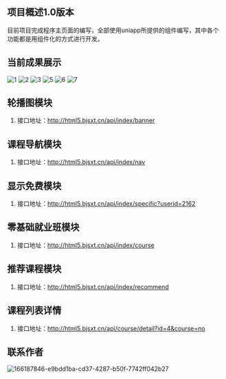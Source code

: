 ## 项目概述1.0版本
目前项目完成程序主页面的编写，全部使用uniapp所提供的组件编写，其中各个功能都是用组件化的方式进行开发。
## 当前成果展示
![1](https://user-images.githubusercontent.com/101340666/167547319-2354a701-3308-4d20-81d7-229b2c68a536.jpg)
![2](https://user-images.githubusercontent.com/101340666/167547332-e8310c46-bf69-41ef-b6c0-ab5ea4ffb753.jpg)
![3](https://user-images.githubusercontent.com/101340666/167547337-5b49698c-613e-4edd-b467-22ab22f1cdae.jpg)
![5](https://user-images.githubusercontent.com/101340666/167547345-a78d8db7-74f4-4fb2-8755-72629dce2f24.png)
![6](https://user-images.githubusercontent.com/101340666/167547348-85b48ba9-719d-4fd4-a3d0-32773c931817.png)
![7](https://user-images.githubusercontent.com/101340666/167547355-b7b0b639-aaef-4e1c-9698-c580876a231b.png)


## 轮播图模块
1. 接口地址：http://html5.bjsxt.cn/api/index/banner

## 课程导航模块
1. 接口地址：http://html5.bjsxt.cn/api/index/nav

## 显示免费模块
1. 接口地址：http://html5.bjsxt.cn/api/index/specific?userid=2162

## 零基础就业班模块
1. 接口地址：http://html5.bjsxt.cn/api/index/course

## 推荐课程模块
1. 接口地址：http://html5.bjsxt.cn/api/index/recommend

## 课程列表详情
1. 接口地址：http://html5.bjsxt.cn/api/course/detail?id=4&course=no

## 联系作者
![166187846-e9bdd1ba-cd37-4287-b50f-7742ff042b27](https://user-images.githubusercontent.com/101340666/167547475-b54f9fed-eab1-434a-8cc0-e681bcdf7c95.jpg)



	
